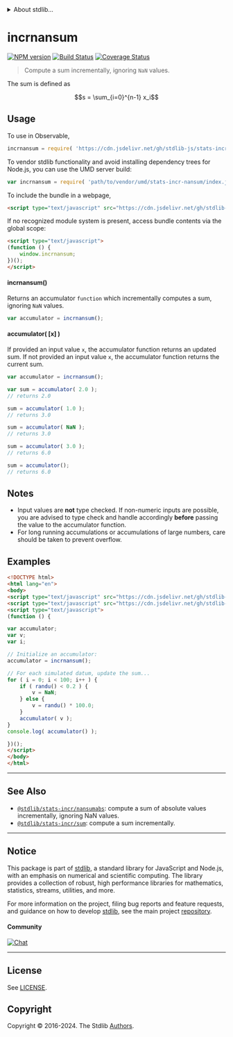 <!--

@license Apache-2.0

Copyright (c) 2020 The Stdlib Authors.

Licensed under the Apache License, Version 2.0 (the "License");
you may not use this file except in compliance with the License.
You may obtain a copy of the License at

   http://www.apache.org/licenses/LICENSE-2.0

Unless required by applicable law or agreed to in writing, software
distributed under the License is distributed on an "AS IS" BASIS,
WITHOUT WARRANTIES OR CONDITIONS OF ANY KIND, either express or implied.
See the License for the specific language governing permissions and
limitations under the License.

-->


<details>
  <summary>
    About stdlib...
  </summary>
  <p>We believe in a future in which the web is a preferred environment for numerical computation. To help realize this future, we've built stdlib. stdlib is a standard library, with an emphasis on numerical and scientific computation, written in JavaScript (and C) for execution in browsers and in Node.js.</p>
  <p>The library is fully decomposable, being architected in such a way that you can swap out and mix and match APIs and functionality to cater to your exact preferences and use cases.</p>
  <p>When you use stdlib, you can be absolutely certain that you are using the most thorough, rigorous, well-written, studied, documented, tested, measured, and high-quality code out there.</p>
  <p>To join us in bringing numerical computing to the web, get started by checking us out on <a href="https://github.com/stdlib-js/stdlib">GitHub</a>, and please consider <a href="https://opencollective.com/stdlib">financially supporting stdlib</a>. We greatly appreciate your continued support!</p>
</details>

# incrnansum

[![NPM version][npm-image]][npm-url] [![Build Status][test-image]][test-url] [![Coverage Status][coverage-image]][coverage-url] <!-- [![dependencies][dependencies-image]][dependencies-url] -->

> Compute a sum incrementally, ignoring `NaN` values.

<section class="intro">

The sum is defined as

<!-- <equation class="equation" label="eq:sum" align="center" raw="s = \sum_{i=0}^{n-1} x_i" alt="Equation for the sum."> -->

```math
s = \sum_{i=0}^{n-1} x_i
```

<!-- <div class="equation" align="center" data-raw-text="s = \sum_{i=0}^{n-1} x_i" data-equation="eq:sum">
    <img src="https://cdn.jsdelivr.net/gh/stdlib-js/stdlib@eb48b7659e2110aba9fb9c120942cee2e0c4bf5c/lib/node_modules/@stdlib/stats/incr/nansum/docs/img/equation_sum.svg" alt="Equation for the sum.">
    <br>
</div> -->

<!-- </equation> -->

</section>

<!-- /.intro -->



<section class="usage">

## Usage

To use in Observable,

```javascript
incrnansum = require( 'https://cdn.jsdelivr.net/gh/stdlib-js/stats-incr-nansum@v0.2.1-umd/browser.js' )
```

To vendor stdlib functionality and avoid installing dependency trees for Node.js, you can use the UMD server build:

```javascript
var incrnansum = require( 'path/to/vendor/umd/stats-incr-nansum/index.js' )
```

To include the bundle in a webpage,

```html
<script type="text/javascript" src="https://cdn.jsdelivr.net/gh/stdlib-js/stats-incr-nansum@v0.2.1-umd/browser.js"></script>
```

If no recognized module system is present, access bundle contents via the global scope:

```html
<script type="text/javascript">
(function () {
    window.incrnansum;
})();
</script>
```

#### incrnansum()

Returns an accumulator `function` which incrementally computes a sum, ignoring `NaN` values.

```javascript
var accumulator = incrnansum();
```

#### accumulator( \[x] )

If provided an input value `x`, the accumulator function returns an updated sum. If not provided an input value `x`, the accumulator function returns the current sum.

```javascript
var accumulator = incrnansum();

var sum = accumulator( 2.0 );
// returns 2.0

sum = accumulator( 1.0 );
// returns 3.0

sum = accumulator( NaN );
// returns 3.0

sum = accumulator( 3.0 );
// returns 6.0

sum = accumulator();
// returns 6.0
```

</section>

<!-- /.usage -->

<section class="notes">

## Notes

-   Input values are **not** type checked. If non-numeric inputs are possible, you are advised to type check and handle accordingly **before** passing the value to the accumulator function.
-   For long running accumulations or accumulations of large numbers, care should be taken to prevent overflow.

</section>

<!-- /.notes -->

<section class="examples">

## Examples

<!-- eslint no-undef: "error" -->

```html
<!DOCTYPE html>
<html lang="en">
<body>
<script type="text/javascript" src="https://cdn.jsdelivr.net/gh/stdlib-js/random-base-randu@umd/browser.js"></script>
<script type="text/javascript" src="https://cdn.jsdelivr.net/gh/stdlib-js/stats-incr-nansum@v0.2.1-umd/browser.js"></script>
<script type="text/javascript">
(function () {

var accumulator;
var v;
var i;

// Initialize an accumulator:
accumulator = incrnansum();

// For each simulated datum, update the sum...
for ( i = 0; i < 100; i++ ) {
    if ( randu() < 0.2 ) {
        v = NaN;
    } else {
        v = randu() * 100.0;
    }
    accumulator( v );
}
console.log( accumulator() );

})();
</script>
</body>
</html>
```

</section>

<!-- /.examples -->

<section class="references">

</section>

<!-- /.references -->

<!-- Section for related `stdlib` packages. Do not manually edit this section, as it is automatically populated. -->

<section class="related">

* * *

## See Also

-   <span class="package-name">[`@stdlib/stats-incr/nansumabs`][@stdlib/stats/incr/nansumabs]</span><span class="delimiter">: </span><span class="description">compute a sum of absolute values incrementally, ignoring NaN values.</span>
-   <span class="package-name">[`@stdlib/stats-incr/sum`][@stdlib/stats/incr/sum]</span><span class="delimiter">: </span><span class="description">compute a sum incrementally.</span>

</section>

<!-- /.related -->

<!-- Section for all links. Make sure to keep an empty line after the `section` element and another before the `/section` close. -->


<section class="main-repo" >

* * *

## Notice

This package is part of [stdlib][stdlib], a standard library for JavaScript and Node.js, with an emphasis on numerical and scientific computing. The library provides a collection of robust, high performance libraries for mathematics, statistics, streams, utilities, and more.

For more information on the project, filing bug reports and feature requests, and guidance on how to develop [stdlib][stdlib], see the main project [repository][stdlib].

#### Community

[![Chat][chat-image]][chat-url]

---

## License

See [LICENSE][stdlib-license].


## Copyright

Copyright &copy; 2016-2024. The Stdlib [Authors][stdlib-authors].

</section>

<!-- /.stdlib -->

<!-- Section for all links. Make sure to keep an empty line after the `section` element and another before the `/section` close. -->

<section class="links">

[npm-image]: http://img.shields.io/npm/v/@stdlib/stats-incr-nansum.svg
[npm-url]: https://npmjs.org/package/@stdlib/stats-incr-nansum

[test-image]: https://github.com/stdlib-js/stats-incr-nansum/actions/workflows/test.yml/badge.svg?branch=v0.2.1
[test-url]: https://github.com/stdlib-js/stats-incr-nansum/actions/workflows/test.yml?query=branch:v0.2.1

[coverage-image]: https://img.shields.io/codecov/c/github/stdlib-js/stats-incr-nansum/main.svg
[coverage-url]: https://codecov.io/github/stdlib-js/stats-incr-nansum?branch=main

<!--

[dependencies-image]: https://img.shields.io/david/stdlib-js/stats-incr-nansum.svg
[dependencies-url]: https://david-dm.org/stdlib-js/stats-incr-nansum/main

-->

[chat-image]: https://img.shields.io/gitter/room/stdlib-js/stdlib.svg
[chat-url]: https://app.gitter.im/#/room/#stdlib-js_stdlib:gitter.im

[stdlib]: https://github.com/stdlib-js/stdlib

[stdlib-authors]: https://github.com/stdlib-js/stdlib/graphs/contributors

[umd]: https://github.com/umdjs/umd
[es-module]: https://developer.mozilla.org/en-US/docs/Web/JavaScript/Guide/Modules

[deno-url]: https://github.com/stdlib-js/stats-incr-nansum/tree/deno
[deno-readme]: https://github.com/stdlib-js/stats-incr-nansum/blob/deno/README.md
[umd-url]: https://github.com/stdlib-js/stats-incr-nansum/tree/umd
[umd-readme]: https://github.com/stdlib-js/stats-incr-nansum/blob/umd/README.md
[esm-url]: https://github.com/stdlib-js/stats-incr-nansum/tree/esm
[esm-readme]: https://github.com/stdlib-js/stats-incr-nansum/blob/esm/README.md
[branches-url]: https://github.com/stdlib-js/stats-incr-nansum/blob/main/branches.md

[stdlib-license]: https://raw.githubusercontent.com/stdlib-js/stats-incr-nansum/main/LICENSE

<!-- <related-links> -->

[@stdlib/stats/incr/nansumabs]: https://github.com/stdlib-js/stats-incr-nansumabs/tree/umd

[@stdlib/stats/incr/sum]: https://github.com/stdlib-js/stats-incr-sum/tree/umd

<!-- </related-links> -->

</section>

<!-- /.links -->

